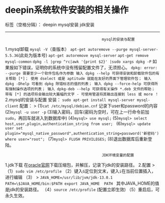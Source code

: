 ﻿# deepin系统软件安装的相关操作

标签（空格分隔）： deepin mysql安装 jdk安装

---

												mysql的安装与配置
1.mysql卸载
    `mysql -V`（查版本）
    `apt-get autoremove --purge mysql-server-5.5.36`(此处为版本号)
    `apt-get autoremove mysql-server`
    `apt-get remove mysql-common`
    `dpkg -l |grep ^rc|awk '{print $2}' |sudo xargs dpkg -P`
    如果报如下错误，证明你的系统中没有残留配置文件了，无须担心。
    `dpkg: error: --purge 需要至少一个软件包名作为参数
    输入 dpkg --help 可获得安装和卸载软件包的有关帮助 [*]；
    使用 dselect 或是 aptitude 就能在友好的界面下管理软件包；
    输入 dpkg -Dhelp 可看到 dpkg 除错标志的值的列表；
    输入 dpkg --force-help 可获得所有强制操作选项的列表；
    输入 dpkg-deb --help 可获得有关操作 *.deb 文件的帮助；
    带有 [*] 的选项将会输出较大篇幅的文字 - 可使用管道将其输出连接到 less 或 more ！`
2.mysql的安装与配置
	安装：
	`sudo apt-get install mysql-server mysql-client`
	配置：
	> (1)`cat /etc/mysql/debian.cnf`
	记录下user和password的内容
	(2)`mysql -u user -p`
	(3)输入密码，回车(密码为空时，可在上一行命令前加`sudo`，再回车就进入到数据库中)
	(4)`mysql> use mysql;`
	(5)`mysql> select host,user,plugin,authentication_string from user; `
	(6)`mysql> update user set plugin="mysql_native_password",authentication_string=password('新密码') where user="root"; `
	(7)`mysql> FLUSH PRIVILEGES;`
	(8)退出数据库后重新登陆。

 												JDK环境变量的配置
1.jdk下载
    在[oracle官网](https://www.oracle.com/technetwork/java/javase/downloads/index.html)下载压缩包，并解压，记录下jdk的安装路径。
2.配置
 	> （1）`sudo vim /etc/profile`
 	  （2）键入`G`定位到文末，键入`i`在当前位置插入，进行编辑
      （3）
    >   `JAVA_HOME=/usr/lib/jvm/jdk-13.0.1
	  	PATH=\$JAVA_HOME/bin:$PATH
	 	   export JAVA_HOME  PATH `
		其中JAVA_HOME的值是jdk的安装路径。
	（4）`source /etc/profile` (配置立即生效)
	（5）重启后，可永久生效。




